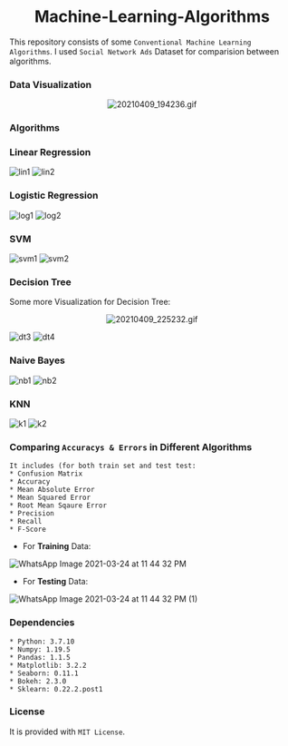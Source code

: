# <h1 align = 'center'><b>Machine-Learning-Algorithms</b></h1>

This repository consists of some `Conventional Machine Learning Algorithms`. I used `Social Network Ads` Dataset for comparision between algorithms.

### **Data Visualization**

<center>

  ![20210409_194236.gif](https://user-images.githubusercontent.com/62256509/114194854-87936180-996d-11eb-85fd-fedaccc8fdf8.gif)

</center>

### **Algorithms**

### **Linear Regression**

![lin1](https://user-images.githubusercontent.com/62256509/114218610-427c2900-9987-11eb-8df0-70d7ba2923e8.png)  ![lin2](https://user-images.githubusercontent.com/62256509/114218653-4e67eb00-9987-11eb-86c4-1fba654b4f00.png)

### **Logistic Regression**

![log1](https://user-images.githubusercontent.com/62256509/114218680-5c1d7080-9987-11eb-983b-abc86ff3c2eb.png)  ![log2](https://user-images.githubusercontent.com/62256509/114218719-693a5f80-9987-11eb-995d-37ac36819ab3.png)

### **SVM**

![svm1](https://user-images.githubusercontent.com/62256509/114218785-8111e380-9987-11eb-84c3-f0c7b5a5405e.png)  ![svm2](https://user-images.githubusercontent.com/62256509/114218828-8ec76900-9987-11eb-85a4-71d2bcba169b.png)

### **Decision Tree**

Some more Visualization for Decision Tree:

<center>
  
  ![20210409_225232.gif](https://user-images.githubusercontent.com/62256509/114217841-56735b00-9986-11eb-977a-ef07521d223b.gif)
  
 </center>
 
 ![dt3](https://user-images.githubusercontent.com/62256509/114218217-c41f8700-9986-11eb-9dc0-893c4135a83e.png)  ![dt4](https://user-images.githubusercontent.com/62256509/114218255-d7325700-9986-11eb-99c0-84519f0f231f.png)

### **Naive Bayes**

![nb1](https://user-images.githubusercontent.com/62256509/114218377-f5985280-9986-11eb-97f2-d3ddb2d5a682.png)  ![nb2](https://user-images.githubusercontent.com/62256509/114218398-fc26ca00-9986-11eb-8590-220e90daf29a.png)

### **KNN**

![k1](https://user-images.githubusercontent.com/62256509/114218526-26788780-9987-11eb-91bf-39e083c54757.png)  ![k2](https://user-images.githubusercontent.com/62256509/114218562-33957680-9987-11eb-9115-5ec50b676f7f.png)


### **Comparing `Accuracys & Errors` in Different Algorithms**

```
It includes (for both train set and test test:
* Confusion Matrix
* Accuracy
* Mean Absolute Error
* Mean Squared Error
* Root Mean Sqaure Error
* Precision
* Recall
* F-Score
```

* For **Training** Data:

![WhatsApp Image 2021-03-24 at 11 44 32 PM](https://user-images.githubusercontent.com/62256509/112363431-7f93ba80-8cfb-11eb-98c7-39179f1a0632.jpeg)

* For **Testing** Data:

![WhatsApp Image 2021-03-24 at 11 44 32 PM (1)](https://user-images.githubusercontent.com/62256509/112363500-91755d80-8cfb-11eb-8594-17c443ea7afe.jpeg)


### **Dependencies**
```
* Python: 3.7.10
* Numpy: 1.19.5
* Pandas: 1.1.5
* Matplotlib: 3.2.2
* Seaborn: 0.11.1
* Bokeh: 2.3.0
* Sklearn: 0.22.2.post1
```

### **License**

It is provided with `MIT License`.

